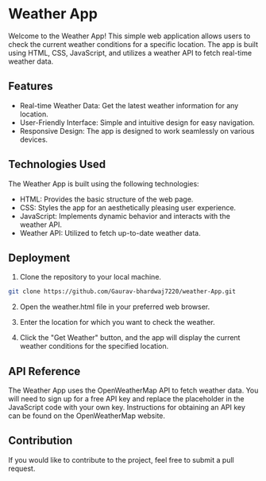 
# Weather App

Welcome to the Weather App! This simple web application allows users to check the current weather conditions for a specific location. The app is built using HTML, CSS, JavaScript, and utilizes a weather API to fetch real-time weather data.
## Features

- Real-time Weather Data: Get the latest weather information for any location.
- User-Friendly Interface: Simple and intuitive design for easy navigation.
- Responsive Design: The app is designed to work seamlessly on various devices.



## Technologies Used

The Weather App is built using the following technologies:

- HTML: Provides the basic structure of the web page.
- CSS: Styles the app for an aesthetically pleasing user experience.
- JavaScript: Implements dynamic behavior and interacts with the weather API.
- Weather API: Utilized to fetch up-to-date weather data.
## Deployment

1. Clone the repository to your local machine.
```bash
git clone https://github.com/Gaurav-bhardwaj7220/weather-App.git
```
2. Open the weather.html file in your preferred web browser.

3. Enter the location for which you want to check the weather.

4. Click the "Get Weather" button, and the app will display the current weather conditions for the specified location.
## API Reference

The Weather App uses the OpenWeatherMap API to fetch weather data. You will need to sign up for a free API key and replace the placeholder in the JavaScript code with your own key. Instructions for obtaining an API key can be found on the OpenWeatherMap website.


## Contribution
If you would like to contribute to the project, feel free to submit a pull request.
